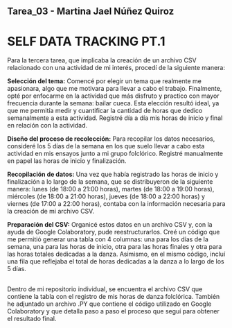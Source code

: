 ## Tarea_03 - Martina Jael Núñez Quiroz

# SELF DATA TRACKING PT.1

Para la tercera tarea, que implicaba la creación de un archivo CSV relacionado con una actividad de mi interés, procedí de la siguiente manera:

__Selección del tema:__ Comencé por elegir un tema que realmente me apasionara, algo que me motivara para llevar a cabo el trabajo. Finalmente, opté por enfocarme en la actividad que más disfruto y practico con mayor frecuencia durante la semana: bailar cueca. Esta elección resultó ideal, ya que me permitía medir y cuantificar la cantidad de horas que dedico semanalmente a esta actividad. Registré día a día mis horas de inicio y final en relación con la actividad.

__Diseño del proceso de recolección:__ Para recopilar los datos necesarios, consideré los 5 días de la semana en los que suelo llevar a cabo esta actividad en mis ensayos junto a mi grupo folclórico. Registré manualmente en papel las horas de inicio y finalización.

__Recopilación de datos:__ Una vez que había registrado las horas de inicio y finalización a lo largo de la semana, que se distribuyeron de la siguiente manera: lunes (de 18:00 a 21:00 horas), martes (de 18:00 a 19:00 horas), miércoles (de 18:00 a 21:00 horas), jueves (de 18:00 a 22:00 horas) y viernes (de 17:00 a 22:00 horas), contaba con la información necesaria para la creación de mi archivo CSV.

__Preparación del CSV:__ Organicé estos datos en un archivo CSV y, con la ayuda de Google Colaboratory, pude reestructurarlos. Creé un código que me permitió generar una tabla con 4 columnas: una para los días de la semana, una para las horas de inicio, otra para las horas finales y otra para las horas totales dedicadas a la danza. Asimismo, en el mismo código, incluí una fila que reflejaba el total de horas dedicadas a la danza a lo largo de los 5 días.

##

Dentro de mi repositorio individual, se encuentra el archivo CSV que contiene la tabla con el registro de mis horas de danza folclórica. También he adjuntado un archivo .PY que contiene el código utilizado en Google Colaboratory y que detalla paso a paso el proceso que seguí para obtener el resultado final.
